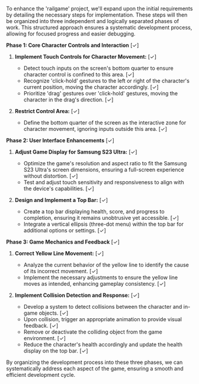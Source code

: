 To enhance the 'railgame' project, we'll expand upon the initial requirements by detailing the necessary steps for implementation. These steps will then be organized into three independent and logically separated phases of work. This structured approach ensures a systematic development process, allowing for focused progress and easier debugging.

**Phase 1: Core Character Controls and Interaction** [✓]

1. **Implement Touch Controls for Character Movement:** [✓]
   - Detect touch inputs on the screen's bottom quarter to ensure character control is confined to this area. [✓]
   - Recognize 'click-hold' gestures to the left or right of the character's current position, moving the character accordingly. [✓]
   - Prioritize 'drag' gestures over 'click-hold' gestures, moving the character in the drag's direction. [✓]

2. **Restrict Control Area:** [✓]
   - Define the bottom quarter of the screen as the interactive zone for character movement, ignoring inputs outside this area. [✓]

**Phase 2: User Interface Enhancements** [✓]

1. **Adjust Game Display for Samsung S23 Ultra:** [✓]
   - Optimize the game's resolution and aspect ratio to fit the Samsung S23 Ultra's screen dimensions, ensuring a full-screen experience without distortion. [✓]
   - Test and adjust touch sensitivity and responsiveness to align with the device's capabilities. [✓]

2. **Design and Implement a Top Bar:** [✓]
   - Create a top bar displaying health, score, and progress to completion, ensuring it remains unobtrusive yet accessible. [✓]
   - Integrate a vertical ellipsis (three-dot menu) within the top bar for additional options or settings. [✓]

**Phase 3: Game Mechanics and Feedback** [✓]

1. **Correct Yellow Line Movement:** [✓]
   - Analyze the current behavior of the yellow line to identify the cause of its incorrect movement. [✓]
   - Implement the necessary adjustments to ensure the yellow line moves as intended, enhancing gameplay consistency. [✓]

2. **Implement Collision Detection and Response:** [✓]
   - Develop a system to detect collisions between the character and in-game objects. [✓]
   - Upon collision, trigger an appropriate animation to provide visual feedback. [✓]
   - Remove or deactivate the colliding object from the game environment. [✓]
   - Reduce the character's health accordingly and update the health display on the top bar. [✓]

By organizing the development process into these three phases, we can systematically address each aspect of the game, ensuring a smooth and efficient development cycle.
